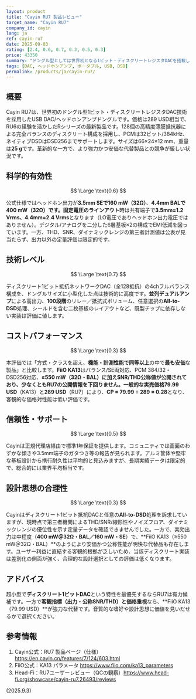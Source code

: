 ```yaml
---
layout: product
title: "Cayin RU7 製品レビュー"
target_name: "Cayin RU7"
company_id: cayin
lang: ja
ref: cayin-ru7
date: 2025-09-03
rating: [2.4, 0.6, 0.7, 0.3, 0.5, 0.3]
price: 43350
summary: "ドングル型としては世界初となる1ビット・ディスクリートレジスタDACを搭載した革新的な製品だが、現代の代替製品と比較してコストパフォーマンスは劣る"
tags: [DAC, ヘッドホンアンプ, ポータブル, USB, DSD]
permalink: /products/ja/cayin-ru7/
---
```


## 概要

Cayin RU7は、世界初のドングル型1ビット・ディスクリートレジスタDAC技術を採用したUSB DAC/ヘッドホンアンプドングルです。価格は289 USD相当で、RU6の経験を活かしたRシリーズの最新製品です。128個の高精度薄膜抵抗器による完全バランスのディスクリート構成を採用し、PCMは32ビット/384kHz、ネイティブDSDはDSD256までサポートします。サイズは66×24×12 mm、重量は**25 g**です。革新的な一方で、より強力かつ安価な代替製品との競争が厳しい状況です。

## 科学的有効性

$$ \Large \text{0.6} $$

公式仕様ではヘッドホン出力が**3.5mm SEで160 mW（32Ω）**、**4.4mm BALで400 mW（32Ω）**です。固定電圧の**ラインアウト**時は共有端子で**3.5mm=1.2 Vrms、4.4mm=2.4 Vrms**となります（LO電圧でありヘッドホン出力電圧ではありません）。デジタル/アナログを二分した6層基板×2の構成でEMI低減を図っています。一方、THD、SNR、ダイナミックレンジの第三者計測値は公表が見当たらず、出力以外の定量評価は限定的です。

## 技術レベル

$$ \Large \text{0.7} $$

ディスクリート1ビット抵抗ネットワークDAC（全128抵抗）の4chフルバランス構成を、ドングルサイズに小型化した点は技術的に高度です。**並列デュアルアンプ**による高出力、**100段階**のリレー／抵抗式ボリューム、任意選択の**All-to-DSD**処理、シールドを含む二枚基板のレイアウトなど、既製チップに依存しない実装は評価に値します。

## コストパフォーマンス

$$ \Large \text{0.3} $$

本評価では「方式・クラスを超え、**機能・計測性能で同等以上**の中で**最も安価**な製品」と比較します。**FiiO KA13**はバランス/SE両対応、PCM 384/32・DSD256対応、**≥550 mW（32Ω・BAL）**に加えSNR/THD公称値が公開されており、少なくともRU7の公開情報を下回りません。一般的な実売価格**79.99 USD**（KA13）と**289 USD**（RU7）により、**CP = 79.99 ÷ 289 = 0.28**となり、客観的な価格対性能は低い評価です。

## 信頼性・サポート

$$ \Large \text{0.5} $$

Cayinは正規代理店経由で標準1年保証を提供します。コミュニティでは画面のわずかな傾きや3.5mm端子のガタつき等の報告が見られます。アルミ筐体や堅牢な基板設計から携行耐久性は平均的と見込みますが、長期実績データは限定的で、総合的には業界平均相当です。

## 設計思想の合理性

$$ \Large \text{0.3} $$

Cayinはディスクリート1ビット抵抗DACと任意の**All-to-DSD**処理を訴求していますが、現時点で第三者機関によるTHD/SNR/線形性やノイズフロア、ダイナミックレンジの優位性を示す定量データを確認できませんでした。一方で、実効出力は中程度（**400 mW＠32Ω・BAL／160 mW・SE**）で、**FiiO KA13（≥550 mW＠32Ω・BAL）**のようにより安価かつ公称性能が明快な代替品も存在します。ユーザー利益に直結する客観的根拠が乏しいため、当該ディスクリート実装は差別化の側面が強く、合理的な設計選択としての評価は低くなります。

## アドバイス

超小型で**ディスクリート1ビットDAC**という特性を最優先するならRU7は有力候補です。一方で**客観指標（出力・公称SNR/THD）と価格重視**なら、**FiiO KA13（79.99 USD）**が強力な代替です。音質的な嗜好や設計思想に価値を見いだせるかで選択ください。

## 参考情報

1. Cayin公式：RU7 製品ページ（仕様）https://en.cayin.cn/features/7/124/603.html  
2. FiiO公式：KA13 パラメータ https://www.fiio.com/ka13_parameters  
3. Head-Fi：RU7ユーザーレビュー（QCの観察）https://www.head-fi.org/showcase/cayin-ru7.26493/reviews  

(2025.9.3)

